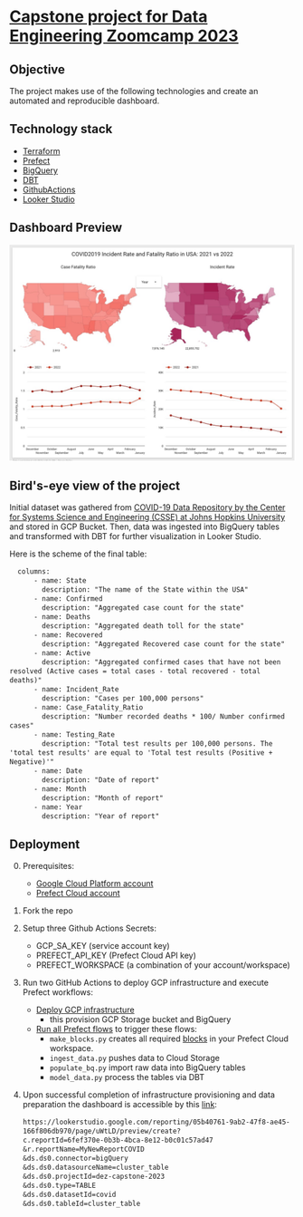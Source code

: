 # [Capstone project for Data Engineering Zoomcamp 2023]('https://github.com/DataTalksClub/data-engineering-zoomcamp')


## Objective
The project makes use of the following technologies and create an automated and reproducible dashboard.

## Technology stack
- [Terraform](https://www.terraform.io/)
- [Prefect](https://www.prefect.io/)
- [BigQuery](https://cloud.google.com/bigquery)
- [DBT](https://www.getdbt.com/)
- [GithubActions](https://docs.github.com/en/actions)
- [Looker Studio](https://lookerstudio.google.com/navigation/reporting)

## Dashboard Preview
![Screenshot](Screenshot.jpg)

## Bird's-eye view of the project

Initial dataset was gathered from [COVID-19 Data Repository by the Center for Systems Science and Engineering (CSSE) at Johns Hopkins University](https://github.com/CSSEGISandData/COVID-19/tree/master/csse_covid_19_data) and stored in GCP Bucket. Then, data was ingested into BigQuery tables and transformed with DBT for further visualization in Looker Studio.

Here is the scheme of the final table:

```
  columns:
      - name: State
        description: "The name of the State within the USA"
      - name: Confirmed
        description: "Aggregated case count for the state"
      - name: Deaths
        description: "Aggregated death toll for the state"
      - name: Recovered
        description: "Aggregated Recovered case count for the state"
      - name: Active
        description: "Aggregated confirmed cases that have not been resolved (Active cases = total cases - total recovered - total deaths)"
      - name: Incident_Rate
        description: "Cases per 100,000 persons"
      - name: Case_Fatality_Ratio
        description: "Number recorded deaths * 100/ Number confirmed cases"
      - name: Testing_Rate
        description: "Total test results per 100,000 persons. The 'total test results' are equal to 'Total test results (Positive + Negative)'"
      - name: Date
        description: "Date of report"
      - name: Month
        description: "Month of report"
      - name: Year
        description: "Year of report"
```

## Deployment
0. Prerequisites:
    - [Google Cloud Platform account](https://cloud.google.com/)
    - [Prefect Cloud account](https://prefect.cloud)

1. Fork the repo  
2. Setup three Github Actions Secrets:
    - GCP_SA_KEY (service account key)
    - PREFECT_API_KEY (Prefect Cloud API key)
    - PREFECT_WORKSPACE (a combination of your account/workspace)
    
3. Run two GitHub Actions to deploy GCP infrastructure and execute Prefect workflows:
    - [Deploy GCP infrastructure](https://github.com/biomlds/dez-capstone-project-2023/actions/workflows/run_terraform.yaml)
      - this provision GCP Storage bucket and BigQuery
    - [Run all Prefect flows](https://github.com/biomlds/dez-capstone-project-2023/actions/workflows/run_prefect_all_flows.yaml) to trigger these flows:
      - `make_blocks.py` creates all required [blocks](https://docs.prefect.io/latest/concepts/blocks/) in your Prefect Cloud workspace.
      - `ingest_data.py` pushes data to Cloud Storage
      - `populate_bq.py` import raw data into BigQuery tables
      - `model_data.py` process the tables via DBT

5. Upon successful completion of infrastructure provisioning and data preparation the dashboard is accessible by this [link](https://lookerstudio.google.com/reporting/05b40761-9ab2-47f8-ae45-166f806db970/page/uWtLD/preview/create?c.reportId=6fef370e-0b3b-4bca-8e12-b0c01c57ad47&r.reportName=MyNewReportCOVID&ds.ds0.connector=bigQuery&ds.ds0.datasourceName=cluster_table&ds.ds0.projectId=dez-capstone-2023&ds.ds0.type=TABLE&ds.ds0.datasetId=covid&ds.ds0.tableId=cluster_table):

    ```
    https://lookerstudio.google.com/reporting/05b40761-9ab2-47f8-ae45-166f806db970/page/uWtLD/preview/create?
    c.reportId=6fef370e-0b3b-4bca-8e12-b0c01c57ad47
    &r.reportName=MyNewReportCOVID
    &ds.ds0.connector=bigQuery
    &ds.ds0.datasourceName=cluster_table
    &ds.ds0.projectId=dez-capstone-2023
    &ds.ds0.type=TABLE
    &ds.ds0.datasetId=covid
    &ds.ds0.tableId=cluster_table
    ```
    